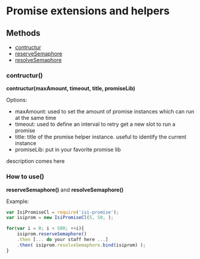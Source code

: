 Promise extensions and helpers
==============================

Methods
-------
- [contructur](#contructur)
- [reserveSemaphore](#reserveSemaphore)
- [resolveSemaphore](#resolveSemaphore)

### contructur()
**contructur(maxAmount, timeout, title, promiseLib)**

Options:
- maxAmount: used to set the amount of promise instances which can run at the same time
- timeout: used to define an interval to retry get a new slot to run a promise
- title: title of the promise helper instance. useful to identify the current instance
- promiseLib: put in your favorite promise lib
 
description comes here

### How to use()
**reserveSemaphore()** and **resolveSemaphore()**

Example:

```js
var IsiPromiseCl = require('isi-promise');
var isiprom = new IsiPromiseCl(5, 50, );

for(var i = 0; i < 500; ++i){
    isiprom.reserveSemaphore()
    .then [... do your staff here ...]
    .then( isiprom.resolveSemaphore.bind(isiprom) );
}

```

